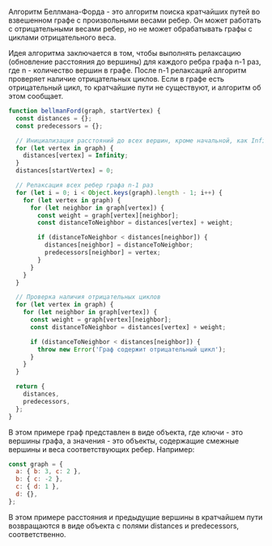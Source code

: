 Алгоритм Беллмана-Форда - это алгоритм поиска кратчайших путей во взвешенном графе с произвольными весами ребер. Он может работать с отрицательными весами ребер, но не может обрабатывать графы с циклами отрицательного веса.

Идея алгоритма заключается в том, чтобы выполнять релаксацию (обновление расстояния до вершины) для каждого ребра графа n-1 раз, где n - количество вершин в графе. После n-1 релаксаций алгоритм проверяет наличие отрицательных циклов. Если в графе есть отрицательный цикл, то кратчайшие пути не существуют, и алгоритм об этом сообщает.

```javascript
function bellmanFord(graph, startVertex) {
  const distances = {};
  const predecessors = {};

  // Инициализация расстояний до всех вершин, кроме начальной, как Infinity
  for (let vertex in graph) {
    distances[vertex] = Infinity;
  }
  distances[startVertex] = 0;

  // Релаксация всех ребер графа n-1 раз
  for (let i = 0; i < Object.keys(graph).length - 1; i++) {
    for (let vertex in graph) {
      for (let neighbor in graph[vertex]) {
        const weight = graph[vertex][neighbor];
        const distanceToNeighbor = distances[vertex] + weight;

        if (distanceToNeighbor < distances[neighbor]) {
          distances[neighbor] = distanceToNeighbor;
          predecessors[neighbor] = vertex;
        }
      }
    }
  }

  // Проверка наличия отрицательных циклов
  for (let vertex in graph) {
    for (let neighbor in graph[vertex]) {
      const weight = graph[vertex][neighbor];
      const distanceToNeighbor = distances[vertex] + weight;

      if (distanceToNeighbor < distances[neighbor]) {
        throw new Error('Граф содержит отрицательный цикл');
      }
    }
  }

  return {
    distances,
    predecessors,
  };
}
```

В этом примере граф представлен в виде объекта, где ключи - это вершины графа, а значения - это объекты, содержащие смежные вершины и веса соответствующих ребер. Например:

```javascript
const graph = {
  a: { b: 3, c: 2 },
  b: { c: -2 },
  c: { d: 1 },
  d: {},
};
```

В этом примере расстояния и предыдущие вершины в кратчайшем пути возвращаются в виде объекта с полями distances и predecessors, соответственно.
